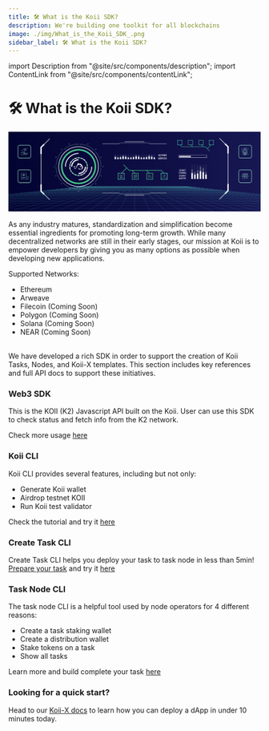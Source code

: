 ```yaml
---
title: 🛠 What is the Koii SDK?
description: We're building one toolkit for all blockchains
image: ./img/What_is_the_Koii_SDK_.png
sidebar_label: 🛠 What is the Koii SDK?
---
```


import Description from "@site/src/components/description";
import ContentLink from "@site/src/components/contentLink";

# 🛠 What is the Koii SDK?

![Banner](./img/What_is_the_Koii_SDK_.png)

<Description
  text="We're building one toolkit for all blockchains"
/>

As any industry matures, standardization and simplification become essential ingredients for promoting long-term growth. While many decentralized networks are still in their early stages, our mission at Koii is to empower developers by giving you as many options as possible when developing new applications.&#x20;

Supported Networks:

- Ethereum
- Arweave
- Filecoin (Coming Soon)
- Polygon (Coming Soon)
- Solana (Coming Soon)
- NEAR (Coming Soon)

<br />
We have developed a rich SDK in order to support the creation of Koii Tasks, Nodes, and Koii-X templates. This section includes key references and full API docs to support these initiatives.

### Web3 SDK

This is the KOII (K2) Javascript API built on the Koii. User can use this SDK to check status and fetch info from the K2 network.

Check more usage [here](./koii-javascript-api)

### Koii CLI

Koii CLI provides several features, including but not only:

- Generate Koii wallet
- Airdrop testnet KOII
- Run Koii test validator

Check the tutorial and try it [here](./using-the-cli)

### Create Task CLI

Create Task CLI helps you deploy your task to task node in less than 5min! [Prepare your task](../microservices-and-tasks/task-development-guide/) and try it [here](./create-task-cli)

### Task Node CLI

The task node CLI is a helpful tool used by node operators for 4 different reasons:

- Create a task staking wallet
- Create a distribution wallet
- Stake tokens on a task
- Show all tasks

Learn more and build complete your task [here](./what-is-the-koii-sdk)

### Looking for a quick start?

Head to our [Koii-X docs](../build-dapps-with-koii/welcome-to-koii-x/) to learn how you can deploy a dApp in under 10 minutes today.

<ContentLink title="👋 Welcome to koii-X" link="../build-dapps-with-koii/welcome-to-koii-x/"/>
